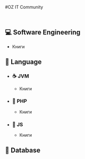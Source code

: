#OZ IT Community

<br/>

## 💻 Software Engineering 
- Книги
## 🍦 Language
- ### ☕ JVM
    - Книги
- ### 🥤 PHP
    - Книги
- ### 🍹 JS
    - Книги
## 🍦 Database